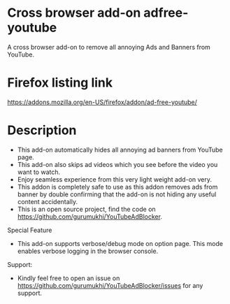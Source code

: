 # Cross browser add-on adfree-youtube
A cross browser add-on to remove all annoying Ads and Banners from YouTube.

# Firefox listing link
https://addons.mozilla.org/en-US/firefox/addon/ad-free-youtube/

# Description
* This add-on automatically hides all annoying ad banners from YouTube page.
* This add-on also skips ad videos which you see before the video you want to watch.
* Enjoy seamless experience from this very light weight add-on very.
* This addon is completely safe to use as this addon removes ads from banner by double confirming that the add-on is not hiding any useful content accidentally.
* This is an open source project, find the code on https://github.com/gurumukhi/YouTubeAdBlocker.

Special Feature
* This add-on supports verbose/debug mode on option page. This mode enables verbose logging in the browser console.

Support:
* Kindly feel free to open an issue on https://github.com/gurumukhi/YouTubeAdBlocker/issues for any support.